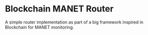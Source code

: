 # Blockchain MANET Router

A simple router implementation as part of a big framework inspired in Blockchain for MANET monitoring.
